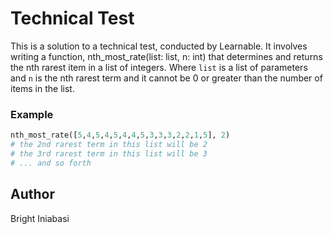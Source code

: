 # Technical Test

This is a solution to a technical test, conducted by Learnable. It involves writing a function, nth_most_rate(list: list, n: int) that determines and returns the nth rarest item in a list of integers. Where `list` is a list of parameters and `n` is the nth rarest term and it cannot be 0 or greater than the number of items in the list.

### Example
```python
nth_most_rate([5,4,5,4,5,4,4,5,3,3,3,2,2,1,5], 2)
# the 2nd rarest term in this list will be 2
# the 3rd rarest term in this list will be 3
# ... and so forth
```

## Author
Bright Iniabasi
